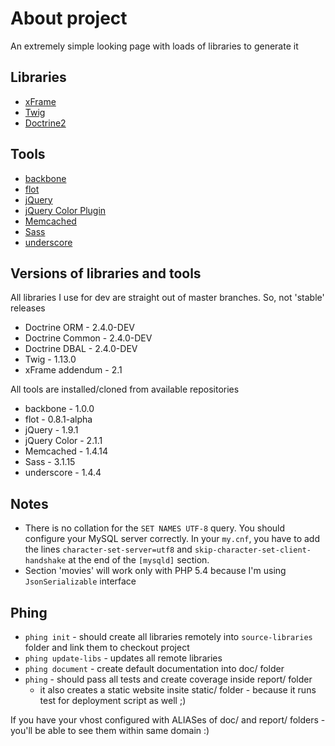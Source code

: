 About project
=============

An extremely simple looking page with loads of libraries to generate it

Libraries
---------

* [xFrame](https://github.com/linusnorton/xFrame)
* [Twig](http://twig.sensiolabs.org)
* [Doctrine2](http://www.doctrine-project.org/)

Tools
-----

* [backbone](https://github.com/documentcloud/backbone)
* [flot](https://github.com/flot/flot)
* [jQuery](http://jquery.com/)
* [jQuery Color Plugin](https://github.com/jquery/jquery-color)
* [Memcached](http://www.memcached.org/)
* [Sass](http://sass-lang.com/)
* [underscore](https://github.com/documentcloud/underscore)

Versions of libraries and tools
-------------------------------

All libraries I use for dev are straight out of master branches. So, not 'stable' releases

* Doctrine ORM - 2.4.0-DEV
* Doctrine Common - 2.4.0-DEV
* Doctrine DBAL - 2.4.0-DEV
* Twig - 1.13.0
* xFrame addendum - 2.1

All tools are installed/cloned from available repositories

* backbone - 1.0.0
* flot - 0.8.1-alpha
* jQuery - 1.9.1
* jQuery Color - 2.1.1
* Memcached - 1.4.14
* Sass - 3.1.15
* underscore - 1.4.4

Notes
-----------

* There is no collation for the `SET NAMES UTF-8` query. You should configure your MySQL server correctly. In your `my.cnf`, you have to add the lines `character-set-server=utf8` and `skip-character-set-client-handshake` at the end of the `[mysqld]` section.
* Section 'movies' will work only with PHP 5.4 because I'm using `JsonSerializable` interface

Phing
-----------

* `phing init` - should create all libraries remotely into `source-libraries` folder and link them to checkout project
* `phing update-libs` - updates all remote libraries
* `phing document` - create default documentation into doc/ folder
* `phing` - should pass all tests and create coverage inside report/ folder
    * it also creates a static website insite static/ folder - because it runs test for deployment script as well ;)

If you have your vhost configured with ALIASes of doc/ and report/ folders - you'll be able to see them within same domain :)
